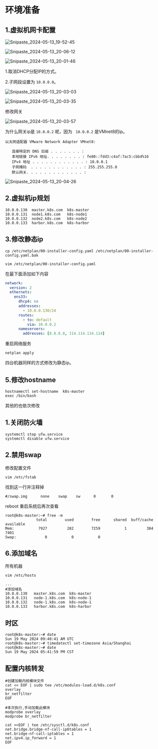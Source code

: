 # 环境准备

## 1.虚拟机网卡配置

![Snipaste_2024-05-13_19-52-45](.\assets\Snipaste_2024-05-13_19-52-45.png)



![Snipaste_2024-05-13_20-06-12](.\assets\Snipaste_2024-05-13_20-01-46.png)



![Snipaste_2024-05-13_20-01-46](.\assets\Snipaste_2024-05-13_20-03-03.png)



1.取消DHCP分配IP的方式。

2.子网段设置为 `10.0.0.0`。

![Snipaste_2024-05-13_20-03-03](.\assets\Snipaste_2024-05-13_20-03-03.png)





![Snipaste_2024-05-13_20-03-35](.\assets\Snipaste_2024-05-13_20-03-35.png)

修改网关

![Snipaste_2024-05-13_20-03-57](.\assets\Snipaste_2024-05-13_20-03-57.png)



为什么网关ip是 `10.0.0.2` 呢，因为 ` 10.0.0.2` 是VMnet8的ip。

```
以太网适配器 VMware Network Adapter VMnet8:

   连接特定的 DNS 后缀 . . . . . . . :
   本地链接 IPv6 地址. . . . . . . . : fe80::fdd3:c4af:7ac5:cbbd%16
   IPv4 地址 . . . . . . . . . . . . : 10.0.0.1
   子网掩码  . . . . . . . . . . . . : 255.255.255.0
   默认网关. . . . . . . . . . . . . :
```

![Snipaste_2024-05-13_20-04-26](.\assets\Snipaste_2024-05-13_20-04-26.png)



## 2.虚拟机ip规划

```shell
10.0.0.130  master.k8s.com  k8s-master
10.0.0.131  node1.k8s.com   k8s-node1
10.0.0.132  node2.k8s.com   k8s-node2
10.0.0.133  harbor.k8s.com  k8s-harbor
```



## 3.修改静态ip

```shell
cp /etc/netplan/00-installer-config.yaml /etc/netplan/00-installer-config.yaml.bak

vim /etc/netplan/00-installer-config.yaml
```

在最下面添加如下内容

```yaml
network:  
  version: 2  
  ethernets:  
    ens33:  
      dhcp4: no  
      addresses:  
        - 10.0.0.130/24  
      routes:  
        - to: default  
          via: 10.0.0.2  
      nameservers:  
        addresses: [8.8.8.8, 114.114.114.114]
```

重启网络服务

```shell
netplan apply
```

四台机器同样的方式修改为静态ip。





## 5.修改hostname

```shell
hostnamectl set-hostname  k8s-master
exec /bin/bash
```

其他的也依次修改



## 1.关闭防火墙

```
systemctl stop ufw.service
systemctl disable ufw.service
```





## 2.禁用swap

修改配置文件

```shell
vim /etc/fstab
```

找到这一行并注释掉

```shell
#/swap.img      none    swap    sw      0       0
```

reboot 重启系统后再次查看

```shell
root@k8s-master:~# free -m
              total        used        free      shared  buff/cache   available
Mem:           7927         282        7259           1         384        7401
Swap:             0           0           0
```









## 6.添加域名

所有机器

```
vim /etc/hosts
```

```shell
...
#添加域名
10.0.0.130   master.k8s.com  k8s-master
10.0.0.131   node-1.k8s.com  k8s-node-1
10.0.0.132   node-1.k8s.com  k8s-node-1
10.0.0.133   harbor.k8s.com  k8s-harbor
```



## 时区

```shell
root@k8s-master:~# date
Sun 19 May 2024 09:40:41 AM UTC
root@k8s-master:~# timedatectl set-timezone Asia/Shanghai
root@k8s-master:~# date
Sun 19 May 2024 05:41:59 PM CST
```



## 配置内核转发

```shell
#创建加载内核模块文件
cat << EOF | sudo tee /etc/modules-load.d/k8s.conf
overlay
br_netfilter
EOF

```



```
#本次执行,手动加载此模块
modprobe overlay
modprobe br_netfilter

```



```
cat <<EOF | tee /etc/sysctl.d/k8s.conf
net.bridge.bridge-nf-call-ip6tables = 1
net.bridge-nf-call-iptables = 1
net.ipv4.ip_forward = 1
EOF
```





